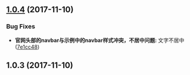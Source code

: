 <a name="1.0.4"></a>
## [1.0.4](https://github.com/tinper-bee/navbar/compare/1.0.3...1.0.4) (2017-11-10)


### Bug Fixes

* **官网头部的navbar与示例中的navbar样式冲突，不居中问题:** 文字不居中 ([7e1cc48](https://github.com/tinper-bee/navbar/commit/7e1cc48))



<a name="1.0.3"></a>
## 1.0.3 (2017-11-10)



